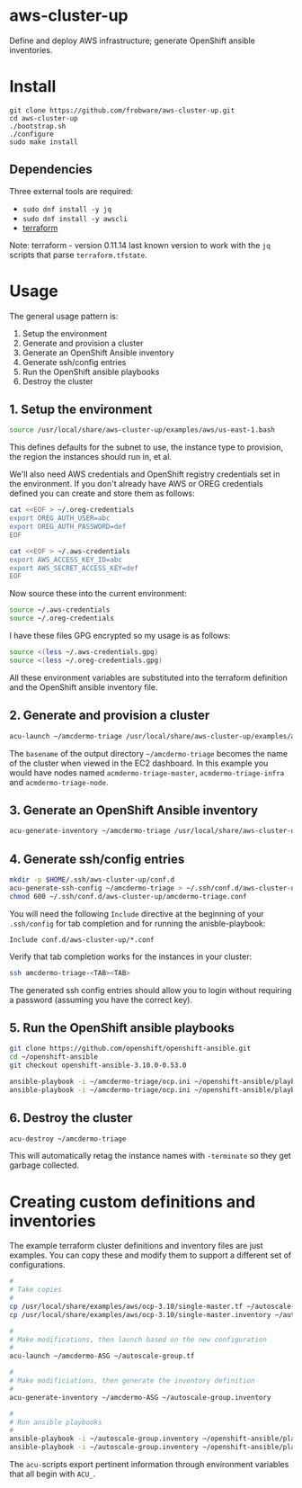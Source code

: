 # aws-cluster-up

Define and deploy AWS infrastructure; generate OpenShift ansible inventories.

# Install

	git clone https://github.com/frobware/aws-cluster-up.git
	cd aws-cluster-up
	./bootstrap.sh
	./configure
	sudo make install

## Dependencies

Three external tools are required:

- `sudo dnf install -y jq`
- `sudo dnf install -y awscli`
- [terraform](https://www.terraform.io/intro/getting-started/install.html#installing-terraform)

Note: terraform - version 0.11.14 last known version to work with the
`jq` scripts that parse `terraform.tfstate`.

# Usage

The general usage pattern is:

1. Setup the environment
2. Generate and provision a cluster
3. Generate an OpenShift Ansible inventory
4. Generate ssh/config entries
5. Run the OpenShift ansible playbooks
6. Destroy the cluster

## 1. Setup the environment

```bash
source /usr/local/share/aws-cluster-up/examples/aws/us-east-1.bash
```

This defines defaults for the subnet to use, the instance type to
provision, the region the instances should run in, et al.

We'll also need AWS credentials and OpenShift registry credentials set
in the environment. If you don't already have AWS or OREG credentials
defined you can create and store them as follows:

```bash
cat <<EOF > ~/.oreg-credentials
export OREG_AUTH_USER=abc
export OREG_AUTH_PASSWORD=def
EOF

cat <<EOF > ~/.aws-credentials
export AWS_ACCESS_KEY_ID=abc
export AWS_SECRET_ACCESS_KEY=def
EOF
```

Now source these into the current environment:

```bash
source ~/.aws-credentials
source ~/.oreg-credentials
```

I have these files GPG encrypted so my usage is as follows:

```bash
source <(less ~/.aws-credentials.gpg)
source <(less ~/.oreg-credentials.gpg)
```

All these environment variables are substituted into the terraform
definition and the OpenShift ansible inventory file.

## 2. Generate and provision a cluster

```bash
acu-launch ~/amcdermo-triage /usr/local/share/aws-cluster-up/examples/aws/ocp-3.10/single-master.tf
```

The `basename` of the output directory `~/amcdermo-triage` becomes the
name of the cluster when viewed in the EC2 dashboard. In this example
you would have nodes named `acmdermo-triage-master`,
`acmdermo-triage-infra` and `acmdermo-triage-node`.

## 3. Generate an OpenShift Ansible inventory

```bash
acu-generate-inventory ~/amcdermo-triage /usr/local/share/aws-cluster-up/examples/aws/ocp-3.10/single-master.inventory > ~/amcdermo-triage/ocp.ini
```

## 4. Generate ssh/config entries

```bash
mkdir -p $HOME/.ssh/aws-cluster-up/conf.d
acu-generate-ssh-config ~/amcdermo-triage > ~/.ssh/conf.d/aws-cluster-up/amcdermo-triage.conf
chmod 600 ~/.ssh/conf.d/aws-cluster-up/amcdermo-triage.conf
```

You will need the following `Include` directive at the beginning of
your `.ssh/config` for tab completion and for running the
anisble-playbook:

	Include conf.d/aws-cluster-up/*.conf

Verify that tab completion works for the instances in your cluster:

```bash
ssh amcdermo-triage-<TAB><TAB>
```

The generated ssh config entries should allow you to login without
requiring a password (assuming you have the correct key).

## 5. Run the OpenShift ansible playbooks

```bash
git clone https://github.com/openshift/openshift-ansible.git
cd ~/openshift-ansible
git checkout openshift-ansible-3.10.0-0.53.0

ansible-playbook -i ~/amcdermo-triage/ocp.ini ~/openshift-ansible/playbooks/prerequisites.yml
ansible-playbook -i ~/amcdermo-triage/ocp.ini ~/openshift-ansible/playbooks/deploy_cluster.yml
```

## 6. Destroy the cluster

```bash
acu-destroy ~/amcdermo-triage
```

This will automatically retag the instance names with `-terminate` so
they get garbage collected.

# Creating custom definitions and inventories

The example terraform cluster definitions and inventory files are just
examples. You can copy these and modify them to support a different
set of configurations.

```bash
#
# Take copies
#
cp /usr/local/share/examples/aws/ocp-3.10/single-master.tf ~/autoscale-group.tf
cp /usr/local/share/examples/aws/ocp-3.10/single-master.inventory ~/autoscale-group.inventory

#
# Make modifications, then launch based on the new configuration
#
acu-launch ~/amcdermo-ASG ~/autoscale-group.tf

#
# Make modificiations, then generate the inventory definition
#
acu-generate-inventory ~/amcdermo-ASG ~/autoscale-group.inventory

#
# Run ansible playbooks
#
ansible-playbook -i ~/autoscale-group.inventory ~/openshift-ansible/playbooks/prerequisites.yml
ansible-playbook -i ~/autoscale-group.inventory ~/openshift-ansible/playbooks/deploy_cluster.yml
```

The `acu-`scripts export pertinent information through environment
variables that all begin with `ACU_`.
